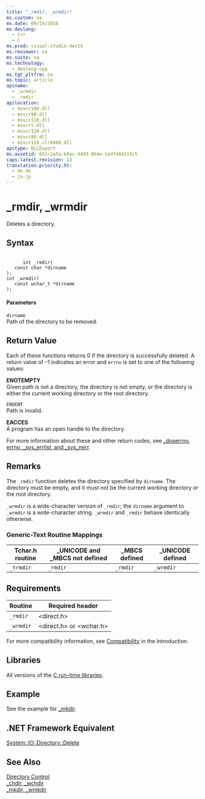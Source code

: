 ```yaml
---
title: "_rmdir, _wrmdir"
ms.custom: na
ms.date: 09/19/2016
ms.devlang: 
  - C++
  - C
ms.prod: visual-studio-dev14
ms.reviewer: na
ms.suite: na
ms.technology: 
  - devlang-cpp
ms.tgt_pltfrm: na
ms.topic: article
apiname: 
  - _wrmdir
  - _rmdir
apilocation: 
  - msvcr100.dll
  - msvcr90.dll
  - msvcr110.dll
  - msvcrt.dll
  - msvcr120.dll
  - msvcr80.dll
  - msvcr110_clr0400.dll
apitype: DLLExport
ms.assetid: 652c2a5a-b0ac-4493-864e-1edf484333c5
caps.latest.revision: 13
translation.priority.ht: 
  - de-de
  - ja-jp
---
```

# _rmdir, _wrmdir
Deletes a directory.  
  
## Syntax  
  
```  
  
      int _rmdir(  
   const char *dirname   
);  
int _wrmdir(  
   const wchar_t *dirname   
);  
```  
  
#### Parameters  
 `dirname`  
 Path of the directory to be removed.  
  
## Return Value  
 Each of these functions returns 0 if the directory is successfully deleted. A return value of –1 indicates an error and `errno` is set to one of the following values:  
  
 **ENOTEMPTY**  
 Given path is not a directory, the directory is not empty, or the directory is either the current working directory or the root directory.  
  
 `ENOENT`  
 Path is invalid.  
  
 **EACCES**  
 A program has an open handle to the directory.  
  
 For more information about these and other return codes, see [_doserrno, errno, _sys_errlist, and _sys_nerr](../vs140/errno--_doserrno--_sys_errlist--and-_sys_nerr.md).  
  
## Remarks  
 The `_rmdir` function deletes the directory specified by `dirname`. The directory must be empty, and it must not be the current working directory or the root directory.  
  
 `_wrmdir` is a wide-character version of `_rmdir`; the `dirname` argument to `_wrmdir` is a wide-character string. `_wrmdir` and `_rmdir` behave identically otherwise.  
  
### Generic-Text Routine Mappings  
  
|Tchar.h routine|_UNICODE and _MBCS not defined|_MBCS defined|_UNICODE defined|  
|---------------------|--------------------------------------|--------------------|-----------------------|  
|`_trmdir`|`_rmdir`|`_rmdir`|`_wrmdir`|  
  
## Requirements  
  
|Routine|Required header|  
|-------------|---------------------|  
|`_rmdir`|<direct.h>|  
|`_wrmdir`|<direct.h> or <wchar.h>|  
  
 For more compatibility information, see [Compatibility](../vs140/Compatibility.md) in the Introduction.  
  
## Libraries  
 All versions of the [C run-time libraries](../vs140/CRT-Library-Features.md).  
  
## Example  
 See the example for [_mkdir](../vs140/_mkdir--_wmkdir.md).  
  
## .NET Framework Equivalent  
 [System::IO::Directory::Delete](https://msdn.microsoft.com/en-us/library/system.io.directory.delete.aspx)  
  
## See Also  
 [Directory Control](../vs140/Directory-Control.md)   
 [_chdir, _wchdir](../vs140/_chdir--_wchdir.md)   
 [_mkdir, _wmkdir](../vs140/_mkdir--_wmkdir.md)